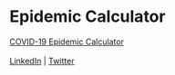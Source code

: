 # Epidemic Calculator
<a href="https://krishnatre-siddhartha.github.io/COVID/index.html">COVID-19 Epidemic Calculator</a>
<br> <br>
<a href="https://www.linkedin.com/in/krishnatre-siddhartha/">LinkedIn</a> | <a href="https://twitter.com/krishnatre_sid">Twitter</a>
